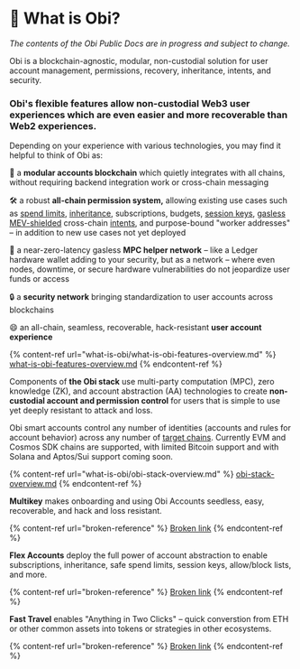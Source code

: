 # 🔵 What is Obi?

_The contents of the Obi Public Docs are in progress and subject to change._

Obi is a blockchain-agnostic, modular, non-custodial solution for user account management, permissions, recovery, inheritance, intents, and security.

### Obi's flexible features allow non-custodial Web3 user experiences which are even easier and more recoverable than Web2 experiences.

Depending on your experience with various technologies, you may find it helpful to think of Obi as:

🧩 a **modular accounts blockchain** which quietly integrates with all chains, without requiring backend integration work or cross-chain messaging

🛠️ a robust **all-chain permission system,** allowing existing use cases such as [spend limits](glossary.md#spendlimit), [inheritance](glossary.md#inheritance), subscriptions, budgets, [session keys](glossary.md#sessionkey), [gasless](glossary.md#gasless-mpc) [MEV-shielded](glossary.md#mev-shielded-intent) cross-chain [intents](glossary.md#intent), and purpose-bound "worker addresses" – in addition to new use cases not yet deployed

🔑 a near-zero-latency gasless **MPC helper network** – like a Ledger hardware wallet adding to your security, but as a network – where even nodes, downtime, or secure hardware vulnerabilities do not jeopardize user funds or access

🔒 a **security network** bringing standardization to user accounts across blockchains

😄 an all-chain, seamless, recoverable, hack-resistant **user account experience**

{% content-ref url="what-is-obi/what-is-obi-features-overview.md" %}
[what-is-obi-features-overview.md](what-is-obi/what-is-obi-features-overview.md)
{% endcontent-ref %}

Components of **the Obi stack** use multi-party computation (MPC), zero knowledge (ZK), and account abstraction (AA) technologies to create **non-custodial account and permission control** for users that is simple to use yet deeply resistant to attack and loss.

Obi smart accounts control any number of identities (accounts and rules for account behavior) across any number of [target chains](glossary.md#target-chain). Currently EVM and Cosmos SDK chains are supported, with limited Bitcoin support and with Solana and Aptos/Sui support coming soon.

{% content-ref url="what-is-obi/obi-stack-overview.md" %}
[obi-stack-overview.md](what-is-obi/obi-stack-overview.md)
{% endcontent-ref %}

**Multikey** makes onboarding and using Obi Accounts seedless, easy, recoverable, and hack and loss resistant.

{% content-ref url="broken-reference" %}
[Broken link](broken-reference)
{% endcontent-ref %}

**Flex Accounts** deploy the full power of account abstraction to enable subscriptions, inheritance, safe spend limits, session keys, allow/block lists, and more.

{% content-ref url="broken-reference" %}
[Broken link](broken-reference)
{% endcontent-ref %}

**Fast Travel** enables "Anything in Two Clicks" – quick converstion from ETH or other common assets into tokens or strategies in other ecosystems.

{% content-ref url="broken-reference" %}
[Broken link](broken-reference)
{% endcontent-ref %}

